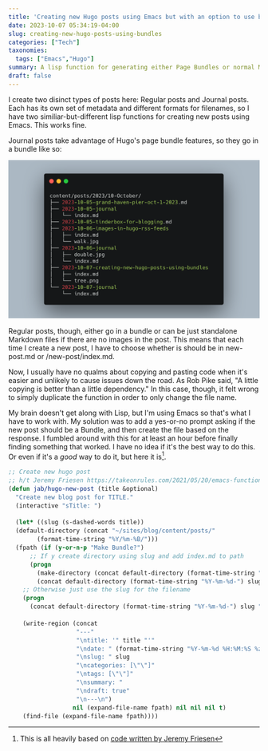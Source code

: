```yaml
---
title: 'Creating new Hugo posts using Emacs but with an option to use bundles'
date: 2023-10-07 05:34:19-04:00
slug: creating-new-hugo-posts-using-bundles
categories: ["Tech"]
taxonomies:
  tags: ["Emacs","Hugo"]
summary: A lisp function for generating either Page Bundles or normal Markdown files when creating new Hugo posts.
draft: false
---
```


I create two disinct types of posts here: Regular posts and Journal posts. Each has its own set of metadata and different formats for filenames, so I have two similiar-but-different lisp functions for creating new posts using Emacs. This works fine.

Journal posts take advantage of Hugo's page bundle features, so they go in a bundle like so:

![](tree.png "")

Regular posts, though, either go in a bundle or can be just standalone Markdown files if there are no images in the post. This means that each time I create a new post, I have to choose whether is should be in new-post.md or /new-post/index.md.

Now, I usually have no qualms about copying and pasting code when it's easier and unlikely to cause issues down the road. As Rob Pike said, "A little copying is better than a little dependency." In this case, though, it felt wrong to simply duplicate the function in order to only change the file name.

My brain doesn't get along with Lisp, but I'm using Emacs so that's what I have to work with. My solution was to add a yes-or-no prompt asking if the new post should be a Bundle, and then create the file based on the response. I fumbled around with this for at least an hour before finally finding something that worked. I have no idea if it's the best way to do this. Or even if it's a _good_ way to do it, but here it is[^tor].

```lisp
;; Create new hugo post
;; h/t Jeremy Friesen https://takeonrules.com/2021/05/20/emacs-function-to-rename-hugo-blog-post/
(defun jab/hugo-new-post (title &optional)
  "Create new blog post for TITLE."
  (interactive "sTitle: ")

  (let* ((slug (s-dashed-words title))
  (default-directory (concat "~/sites/blog/content/posts/"
        (format-time-string "%Y/%m-%B/")))
  (fpath (if (y-or-n-p "Make Bundle?")
      ;; If y create directory using slug and add index.md to path
      (progn
        (make-directory (concat default-directory (format-time-string "%Y-%m-%d-") slug "/"))
        (concat default-directory (format-time-string "%Y-%m-%d-") slug "/index.md"))
    ;; Otherwise just use the slug for the filename
    (progn
      (concat default-directory (format-time-string "%Y-%m-%d-") slug ".md")))))
    
    (write-region (concat
                   "---"
                   "\ntitle: '" title "'"
                   "\ndate: " (format-time-string "%Y-%m-%d %H:%M:%S %z")
                   "\nslug: " slug
                   "\ncategories: [\"\"]"
                   "\ntags: [\"\"]"
                   "\nsummary: "
                   "\ndraft: true"
                   "\n---\n")
                  nil (expand-file-name fpath) nil nil nil t)
    (find-file (expand-file-name fpath))))
```

[^tor]: This is all heavily based on [code written by Jeremy Friesen](https://takeonrules.com/2021/05/20/emacs-function-to-rename-hugo-blog-post/)
